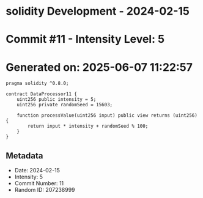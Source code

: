 ﻿# solidity Development - 2024-02-15
# Commit #11 - Intensity Level: 5
# Generated on: 2025-06-07 11:22:57
```solidity
pragma solidity ^0.8.0;

contract DataProcessor11 {
    uint256 public intensity = 5;
    uint256 private randomSeed = 15603;

    function processValue(uint256 input) public view returns (uint256) {
        return input * intensity + randomSeed % 100;
    }
}
```
## Metadata
- Date: 2024-02-15
- Intensity: 5
- Commit Number: 11
- Random ID: 207238999
